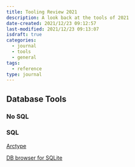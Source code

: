 ```yaml
---
title: Tooling Review 2021
description: A look back at the tools of 2021
date-created: 2021/12/23 09:12:57
last-modified: 2021/12/23 09:13:07
isdraft: true
categories:
  - journal
  - tools
  - general
tags:
  - reference
type: journal
---
```


## Database Tools

### No SQL

### SQL

[Arctype](https://arctype.com/)

[DB browser for SQLite](https://sqlitebrowser.org/)
